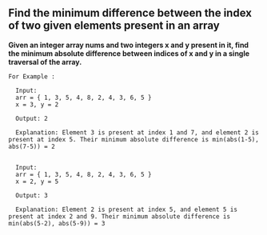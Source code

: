 ## Find the minimum difference between the index of two given elements present in an array ##

**Given an integer array nums and two integers x and y present in it, find the minimum absolute difference between indices of x and y in a single traversal of the array.**


    For Example :
    
      Input:
      arr = { 1, 3, 5, 4, 8, 2, 4, 3, 6, 5 }
      x = 3, y = 2

      Output: 2
      
      Explanation: Element 3 is present at index 1 and 7, and element 2 is present at index 5. Their minimum absolute difference is min(abs(1-5), abs(7-5)) = 2


      Input:
      arr = { 1, 3, 5, 4, 8, 2, 4, 3, 6, 5 }
      x = 2, y = 5

      Output: 3
      
      Explanation: Element 2 is present at index 5, and element 5 is present at index 2 and 9. Their minimum absolute difference is min(abs(5-2), abs(5-9)) = 3
